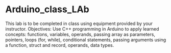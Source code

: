 # Arduino_class_LAb
This lab is to be completed in class using equipment provided by your instructor.  Objectives: Use C++ programming in Arduino to apply learned concepts: functions, variables, operands, passing array as parameters, pointers, loops (for, while), conditional statements, passing arguments using a function, struct and record, operands, data types.
